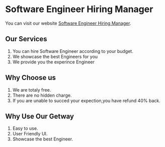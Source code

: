 # Software Engineer Hiring Manager

You can visit our website [Software Engineer Hiring Manager](https://software-engineer-manager.netlify.app/).

## Our Services
1. You can hire Software Engineer according to your budget.
2. We showcase the best Engineers for you
3. We provide you the experince Engineer

## Why Choose us
1. We are totaly free.
2. There are no hidden charge.
3. If you are unable to succed your expection,you have refund 40% back.

## Why Use Our Getway
1. Easy to use.
2. User Friendly UI.
3. Showcase the best Engineer.
